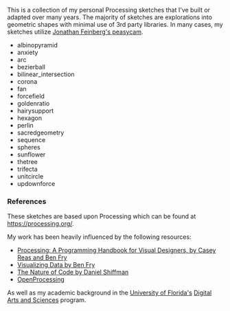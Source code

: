 This is a collection of my personal Processing sketches that I've built or adapted over many years. The majority of sketches are explorations into geometric shapes with minimal use of 3rd party libraries. In many cases, my sketches utilize [Jonathan Feinberg's peasycam](http://mrfeinberg.com/peasycam/).

* albinopyramid
* anxiety
* arc
* bezierball
* bilinear_intersection
* corona
* fan
* forcefield
* goldenratio
* hairysupport
* hexagon
* perlin
* sacredgeometry
* sequence
* spheres
* sunflower
* thetree
* trifecta
* unitcircle
* updownforce

### References
These sketches are based upon Processing which can be found at https://processing.org/.

My work has been heavily influenced by the following resources:
- [Processing: A Programming Handbook for Visual Designers, by Casey Reas and Ben Fry](https://processing.org/books/)
- [Visualizing Data by Ben Fry](https://processing.org/books/)
- [The Nature of Code by Daniel Shiffman](https://natureofcode.com/)
- [OpenProcessing](https://openprocessing.org/)

As well as my academic background in the [University of Florida's](https://www.ufl.edu/) [Digital Arts and Sciences](https://digitalworlds.ufl.edu/programs/ba-in-digital-arts-sciences/) program.

